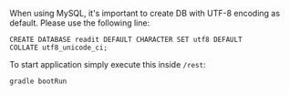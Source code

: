 When using MySQL, it's important to create DB with UTF-8 encoding as default. Please use the following line:

<code>CREATE DATABASE readit DEFAULT CHARACTER SET utf8 DEFAULT COLLATE utf8_unicode_ci;</code>

To start application simply execute this inside <code>/rest</code>: 

<code>gradle bootRun</code>